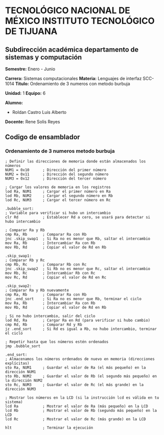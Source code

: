# TECNOLÓGICO NACIONAL DE MÉXICO INSTITUTO TECNOLÓGICO DE TIJUANA
## Subdirección académica departamento de sistemas y computación

**Semestre:** Enero - Junio

**Carrera:** Sistemas computacionales
**Materia:** Lenguajes de interfaz SCC-1014
**Titulo:** Ordenamiento de 3 numeros con metodo burbuja
 
**Unidad:** 1
**Equipo:** 6

**Alumno:** 
 - Roldan Castro Luis Alberto

**Docente:**
  Rene Solis Reyes


## Codigo de ensamblador

### Ordenamiento de 3 numeros metodo burbuja

```assembly
; Definir las direcciones de memoria donde están almacenados los números
NUM1 = 0x10      ; Dirección del primer número
NUM2 = 0x11      ; Dirección del segundo número
NUM3 = 0x12      ; Dirección del tercer número

; Cargar los valores de memoria en los registros
lod Ra, NUM1     ; Cargar el primer número en Ra
lod Rb, NUM2     ; Cargar el segundo número en Rb
lod Rc, NUM3     ; Cargar el tercer número en Rc

.bubble_sort:
; Variable para verificar si hubo un intercambio
clr Rd           ; Establecer Rd a cero, se usará para detectar si hubo intercambio

; Comparar Ra y Rb
cmp Ra, Rb       ; Comparar Ra con Rb
jnc .skip_swap1  ; Si Ra no es menor que Rb, saltar el intercambio
mov Ra, Rb       ; Intercambiar Ra con Rb
mov Rb, Rd       ; Copiar el valor de Rd en Rb

.skip_swap1:
; Comparar Rb y Rc
cmp Rb, Rc       ; Comparar Rb con Rc
jnc .skip_swap2  ; Si Rb no es menor que Rc, saltar el intercambio
mov Rb, Rc       ; Intercambiar Rb con Rc
mov Rc, Rd       ; Copiar el valor de Rd en Rc

.skip_swap2:
; Comparar Ra y Rb nuevamente
cmp Ra, Rb       ; Comparar Ra con Rb
jnc .end_sort    ; Si Ra no es menor que Rb, terminar el ciclo
mov Ra, Rb       ; Intercambiar Ra con Rb
mov Rb, Rd       ; Copiar el valor de Rd en Rb

; Si no hubo intercambio, salir del ciclo
lod Rd, Ra       ; Cargar Ra en Rd (para verificar si hubo cambio)
cmp Rd, Rb       ; Comparar Rd y Rb
jz .end_sort     ; Si Rd es igual a Rb, no hubo intercambio, terminar el ciclo

; Repetir hasta que los números estén ordenados
jmp .bubble_sort

.end_sort:
; Almacenamos los números ordenados de nuevo en memoria (direcciones explícitas)
sto Ra, NUM1     ; Guardar el valor de Ra (el más pequeño) en la dirección NUM1
sto Rb, NUM2     ; Guardar el valor de Rb (el segundo más pequeño) en la dirección NUM2
sto Rc, NUM3     ; Guardar el valor de Rc (el más grande) en la dirección NUM3

; Mostrar los números en la LCD (si la instrucción lcd es válida en tu sistema)
lcd Ra           ; Mostrar el valor de Ra (más pequeño) en la LCD
lcd Rb           ; Mostrar el valor de Rb (segundo más pequeño) en la LCD
lcd Rc           ; Mostrar el valor de Rc (más grande) en la LCD

hlt              ; Terminar la ejecución
```

